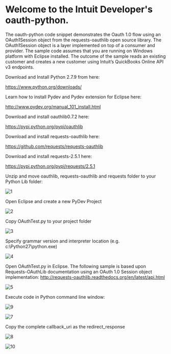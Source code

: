 Welcome to the Intuit Developer's oauth-python.
===

The oauth-python code snippet demonstrates the Oauth 1.0 flow using an OAuth1Session object from the requests-oauthlib open source library.  The OAuth1Session object is a layer implemented on top of a consumer and provider.  The sample code assumes that you are running on Windows platform with Eclipse installed.  The outcome of the sample reads an existing customer and creates a new customer using Intuit’s QuickBooks Online API v3 endpoints.

Download and Install Python 2.7.9 from here:

https://www.python.org/downloads/

Learn how to install Pydev and Pydev extension for Eclipse here:

http://www.pydev.org/manual_101_install.html

Download and install  oauthlib0.7.2 here:

https://pypi.python.org/pypi/oauthlib

Download and install requests-oauthlib here:

https://github.com/requests/requests-oauthlib

Download and install requests-2.5.1 here:

https://pypi.python.org/pypi/requests/2.5.1

Unzip and move oauthlib, requests-oauthlib and requests folder to your Python Lib folder:

![1](https://cloud.githubusercontent.com/assets/9324696/6089413/1b679848-ae17-11e4-9b97-a22c27897ebd.png)

Open Eclipse and create a new PyDev Project

![2](https://cloud.githubusercontent.com/assets/9324696/6089418/33d7e3c4-ae17-11e4-8ce2-46dfc9c54607.png)

Copy OAuthTest.py to your project folder

![3](https://cloud.githubusercontent.com/assets/9324696/6089421/39e24e80-ae17-11e4-92fe-a8342ed54560.png)

Specify grammar version and interpreter location (e.g. c:\Python27\python.exe)

![4](https://cloud.githubusercontent.com/assets/9324696/6089422/3b6df542-ae17-11e4-92d9-657485cfbab6.png)

Open OAuthTest.py in Eclipse.  The following sample is based upon Requests-OAuthLib documentation using an OAuth 1.0 Session object implementation:
http://requests-oauthlib.readthedocs.org/en/latest/api.html

![5](https://cloud.githubusercontent.com/assets/9324696/6089423/3c75988c-ae17-11e4-9fcd-75bf4fcc98ff.png)

Execute code in Python command line window:

![9](https://cloud.githubusercontent.com/assets/9324696/6089565/7d52e01a-ae19-11e4-9364-927a7fd8d642.png)

![7](https://cloud.githubusercontent.com/assets/9324696/6089426/3e69f26e-ae17-11e4-9472-81b58ad88169.png)

Copy the complete callback_uri as the redirect_response

![8](https://cloud.githubusercontent.com/assets/9324696/6089428/3f5c50cc-ae17-11e4-9932-8f0cf0f73e13.png)

![10](https://cloud.githubusercontent.com/assets/9324696/6089568/7ef84e1e-ae19-11e4-8185-84bd731c1487.png)

